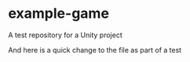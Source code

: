# example-game
A test repository for a Unity project

And here is a quick change to the file as part of a test
